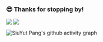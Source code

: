 ### 😎 Thanks for stopping by!

<!--
**siuyutpang/siuyutpang** is a ✨ _special_ ✨ repository because its `README.md` (this file) appears on your GitHub profile.

Here are some ideas to get you started:

- 🔭 I’m currently working on ...
- 🌱 I’m currently learning ...
- 👯 I’m looking to collaborate on ...
- 🤔 I’m looking for help with ...
- 💬 Ask me about ...
- 📫 How to reach me: ...
- 😄 Pronouns: ...
- ⚡ Fun fact: ...
-->
<!-- [![Top Langs](https://github-readme-stats.vercel.app/api/top-langs/?username=siuyutpang&layout=compact&theme=onedark)](https://github.com/anuraghazra/github-readme-stats)   -->
<!-- ![SiuYut's GitHub stats](https://github-readme-stats.vercel.app/api?username=siuyutpang&show_icons=true&theme=onedark) -->

<!-- <a aligh="left">
    <img src="https://github-readme-stats.vercel.app/api?username=siuyutpang&show_icons=true&theme=onedark">
</a>
<a align="right">
    <img  src="https://github-readme-stats.vercel.app/api/top-langs/?username=siuyutpang&layout=compact&theme=onedark" />
</a>   -->

<a href="https://github.com/anuraghazra/github-readme-stats">
  <img align="left" src="https://github-readme-stats.vercel.app/api?username=siuyutpang&show_icons=true&theme=onedark" />
</a>
<a href="https://github.com/anuraghazra/convoychat">
  <img align="center" src="https://github-readme-stats.vercel.app/api/top-langs/?username=siuyutpang&langs_count=10&layout=compact&theme=onedark" />
</a>


![SiuYut Pang's github activity graph](https://activity-graph.herokuapp.com/graph?username=siuyutpang&theme=dracula)
